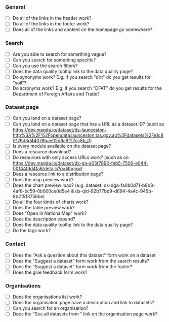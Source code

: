 ### General

-   [ ] Do all of the links in the header work?
-   [ ] Do all of the links in the footer work?
-   [ ] Does all of the links and content on the homepage go somewhere?

### Search

-   [ ] Are you able to search for something vague?
-   [ ] Can you search for something specific?
-   [ ] Can you use the search filters?
-   [ ] Does the data quality tooltip link to the data quality page?
-   [ ] Do synonyms work? E.g. if you search "dirt" do you get results for "soil"?
-   [ ] Do acronyms work? E.g. if you search "DFAT" do you get results for the Department of Foreign Affairs and Trade?

### Dataset page

-   [ ] Can you land on a dataset page?
-   [ ] Can you land on a dataset page that has a URL as a dataset ID? (such as https://dev.magda.io/dataset/ds-launceston-http%3A%2F%2Fopendata.launceston.tas.gov.au%2Fdatasets%2Fe1c80176d3d44078bae02d6a9f27cc8b_0)
-   [ ] Is every module available on the dataset page?
-   [ ] Does a resource download?
-   [ ] Do resources with only access URLs work? (such as on https://dev.magda.io/dataset/ds-ga-a05f7892-feb5-7506-e044-00144fdd4fa6/details?q=lithgow)
-   [ ] Does a resource link to a distribution page?
-   [ ] Does the map preview work?
-   [ ] Does the chart preview load? (e.g. dataset: ds-dga-fa0b0d71-b8b8-4af8-bc59-0b000ce0d5e4 & ds-qld-92b77bd9-d694-4a4c-949b-8b21513756be)
-   [ ] Do all the four kinds of charts work?
-   [ ] Does the table preview work?
-   [ ] Does "Open in NationalMap" work?
-   [ ] Does the description expand?
-   [ ] Does the data quality tooltip link to the data quality page?
-   [ ] Do the tags work?

### Contact

-   [ ] Does the "Ask a question about this dataset" form work on a dataset
-   [ ] Does the "Suggest a dataset" form work from the search results?
-   [ ] Does the "Suggest a dataset" form work from the footer?
-   [ ] Does the give feedback form work?

### Organisations

-   [ ] Does the organisations list work?
-   [ ] Does the organisation page have a description and link to datasets?
-   [ ] Can you search for an organisation?
-   [ ] Does the "See all datasets from <org>" link on the organisation page work?
